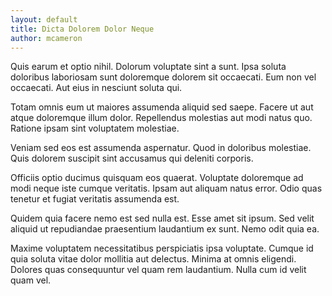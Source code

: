 ```yaml
---
layout: default
title: Dicta Dolorem Dolor Neque
author: mcameron
---
```


Quis earum et optio nihil. Dolorum voluptate sint a sunt. Ipsa soluta doloribus laboriosam sunt doloremque dolorem sit occaecati. Eum non vel occaecati. Aut eius in nesciunt soluta qui.

Totam omnis eum ut maiores assumenda aliquid sed saepe. Facere ut aut atque doloremque illum dolor. Repellendus molestias aut modi natus quo. Ratione ipsam sint voluptatem molestiae.

Veniam sed eos est assumenda aspernatur. Quod in doloribus molestiae. Quis dolorem suscipit sint accusamus qui deleniti corporis.

Officiis optio ducimus quisquam eos quaerat. Voluptate doloremque ad modi neque iste cumque veritatis. Ipsam aut aliquam natus error. Odio quas tenetur et fugiat veritatis assumenda est.

Quidem quia facere nemo est sed nulla est. Esse amet sit ipsum. Sed velit aliquid ut repudiandae praesentium laudantium ex sunt. Nemo odit quia ea.

Maxime voluptatem necessitatibus perspiciatis ipsa voluptate. Cumque id quia soluta vitae dolor mollitia aut delectus. Minima at omnis eligendi. Dolores quas consequuntur vel quam rem laudantium. Nulla cum id velit quam vel.
